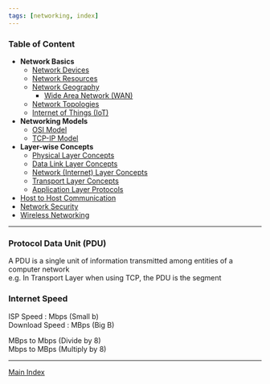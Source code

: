 ```yaml
---
tags: [networking, index]
---
```


### Table of Content

* **Network Basics**
	* [Network Devices](Network%20Devices/Network%20Devices.md)
	* [Network Resources](Network%20Basics/Network%20Resources.md)
	* [Network Geography](Network%20Basics/Network%20Geography.md)
		* [Wide Area Network (WAN)](WAN%20%28Wide%20Area%20Network%29/Wide%20Area%20Network%20%28WAN%29.md)
	* [Network Topologies](Network%20Basics/Network%20Topologies.md)
	* [Internet of Things (IoT)](Network%20Basics/Internet%20of%20Things%20(IoT).md)
* **Networking Models**
	* [OSI Model](Network%20Models/OSI%20Model.md)
	* [TCP-IP Model](Network%20Models/TCP-IP%20Model.md)
* **Layer-wise Concepts**
	* [Physical Layer Concepts](Layer-wise%20Concepts/Physical%20Layer%20Concepts/Physical%20Layer%20Concepts.md)
	* [Data Link Layer Concepts](Layer-wise%20Concepts/Data%20Link%20Layer%20Concepts/Data%20Link%20Layer%20Concepts.md)
	* [Network (Internet) Layer Concepts](Layer-wise%20Concepts/Network%20(Internet)%20Layer%20Concepts/Network%20(Internet)%20Layer%20Concepts.md)
	* [Transport Layer Concepts](Layer-wise%20Concepts/Transport%20Layer%20Concepts/Transport%20Layer%20Concepts.md)
	* [Application Layer Protocols](Layer-wise%20Concepts/Application%20Layer%20Protocols/Application%20Layer%20Protocols.md)
* [Host to Host Communication](Network%20Basics/Host%20to%20Host%20Communication.md)
* [Network Security](Network%20Security/Network%20Security.md)
* [Wireless Networking](Wireless%20Networking/Wireless%20Networking.md)

---

### Protocol Data Unit (PDU)

A PDU is a single unit of information transmitted among entities of a computer network  
e.g. In Transport Layer when using TCP, the PDU is the segment 

### Internet Speed

ISP Speed : Mbps (Small b)  
Download Speed : MBps (Big B)

MBps to Mbps (Divide by 8)  
Mbps to MBps (Multiply by 8)

---

[Main Index](../Main%20Index.md)
